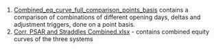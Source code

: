 1. [Combined_eq_curve_full_comparison_points_basis](https://github.com/qodeinvestments/Swan-Documentation/blob/main/Systems/BankNifty%20Straddles/Results/Combined_eq_curve_full_comparison_points_basis.xlsx) contains a comparison of combinations of different opening days, deltas and adjustment triggers, done on a point basis.
2. [Corr, PSAR and Straddles Combined.xlsx](https://github.com/qodeinvestments/Swan-Documentation/blob/main/Systems/BankNifty%20Straddles/Results/Corr%2C%20PSAR%20and%20Straddles%20Combined.xlsx) - contains combined equity curves of the three systems

